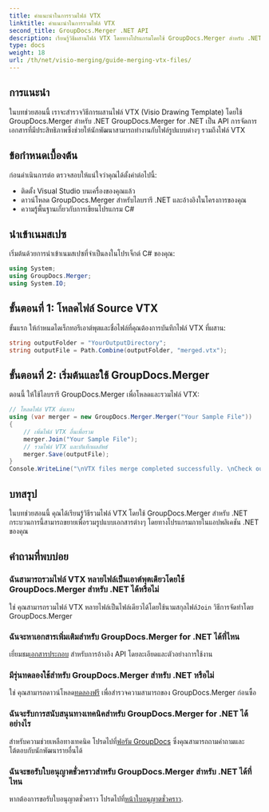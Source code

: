 ```yaml
---
title: คำแนะนำในการรวมไฟล์ VTX
linktitle: คำแนะนำในการรวมไฟล์ VTX
second_title: GroupDocs.Merger .NET API
description: เรียนรู้วิธีผสานไฟล์ VTX โดยทางโปรแกรมโดยใช้ GroupDocs.Merger สำหรับ .NET คำแนะนำทีละขั้นตอนพร้อมตัวอย่างโค้ด
type: docs
weight: 18
url: /th/net/visio-merging/guide-merging-vtx-files/
---
```

## การแนะนำ
ในบทช่วยสอนนี้ เราจะสำรวจวิธีการผสานไฟล์ VTX (Visio Drawing Template) โดยใช้ GroupDocs.Merger สำหรับ .NET GroupDocs.Merger for .NET เป็น API การจัดการเอกสารที่มีประสิทธิภาพซึ่งช่วยให้นักพัฒนาสามารถทำงานกับไฟล์รูปแบบต่างๆ รวมถึงไฟล์ VTX
## ข้อกำหนดเบื้องต้น
ก่อนดำเนินการต่อ ตรวจสอบให้แน่ใจว่าคุณได้ตั้งค่าต่อไปนี้:
- ติดตั้ง Visual Studio บนเครื่องของคุณแล้ว
- ดาวน์โหลด GroupDocs.Merger สำหรับไลบรารี .NET และอ้างอิงในโครงการของคุณ
- ความรู้พื้นฐานเกี่ยวกับการเขียนโปรแกรม C#

## นำเข้าเนมสเปซ
เริ่มต้นด้วยการนำเข้าเนมสเปซที่จำเป็นลงในโปรเจ็กต์ C# ของคุณ:
```csharp
using System; 
using GroupDocs.Merger;
using System.IO;
```
## ขั้นตอนที่ 1: โหลดไฟล์ Source VTX
ขั้นแรก ให้กำหนดไดเร็กทอรีเอาต์พุตและชื่อไฟล์ที่คุณต้องการบันทึกไฟล์ VTX ที่ผสาน:
```csharp
string outputFolder = "YourOutputDirectory";
string outputFile = Path.Combine(outputFolder, "merged.vtx");
```
## ขั้นตอนที่ 2: เริ่มต้นและใช้ GroupDocs.Merger
ตอนนี้ ให้ใช้ไลบรารี GroupDocs.Merger เพื่อโหลดและรวมไฟล์ VTX:
```csharp
// โหลดไฟล์ VTX ต้นทาง
using (var merger = new GroupDocs.Merger.Merger("Your Sample File"))
{
    // เพิ่มไฟล์ VTX อื่นเพื่อรวม
    merger.Join("Your Sample File");
    // รวมไฟล์ VTX และบันทึกผลลัพธ์
    merger.Save(outputFile);
}
Console.WriteLine("\nVTX files merge completed successfully. \nCheck output in {0}", outputFolder);
```

## บทสรุป
ในบทช่วยสอนนี้ คุณได้เรียนรู้วิธีรวมไฟล์ VTX โดยใช้ GroupDocs.Merger สำหรับ .NET กระบวนการนี้สามารถขยายเพื่อรวมรูปแบบเอกสารต่างๆ โดยทางโปรแกรมภายในแอปพลิเคชัน .NET ของคุณ

## คำถามที่พบบ่อย
### ฉันสามารถรวมไฟล์ VTX หลายไฟล์เป็นเอาต์พุตเดียวโดยใช้ GroupDocs.Merger สำหรับ .NET ได้หรือไม่
 ใช่ คุณสามารถรวมไฟล์ VTX หลายไฟล์เป็นไฟล์เดียวได้โดยใช้นามสกุลไฟล์`Join` วิธีการจัดทำโดย GroupDocs.Merger
### ฉันจะหาเอกสารเพิ่มเติมสำหรับ GroupDocs.Merger for .NET ได้ที่ไหน
 เยี่ยมชม[เอกสารประกอบ](https://reference.groupdocs.com/merger/net/) สำหรับการอ้างอิง API โดยละเอียดและตัวอย่างการใช้งาน
### มีรุ่นทดลองใช้สำหรับ GroupDocs.Merger สำหรับ .NET หรือไม่
 ใช่ คุณสามารถดาวน์โหลด[ทดลองฟรี](https://releases.groupdocs.com/) เพื่อสำรวจความสามารถของ GroupDocs.Merger ก่อนซื้อ
### ฉันจะรับการสนับสนุนทางเทคนิคสำหรับ GroupDocs.Merger for .NET ได้อย่างไร
 สำหรับความช่วยเหลือทางเทคนิค โปรดไปที่[ฟอรัม GroupDocs](https://forum.groupdocs.com/c/merger/32) ซึ่งคุณสามารถถามคำถามและโต้ตอบกับนักพัฒนารายอื่นได้
### ฉันจะขอรับใบอนุญาตชั่วคราวสำหรับ GroupDocs.Merger สำหรับ .NET ได้ที่ไหน
 หากต้องการขอรับใบอนุญาตชั่วคราว โปรดไปที่[หน้าใบอนุญาตชั่วคราว](https://purchase.groupdocs.com/temporary-license/).